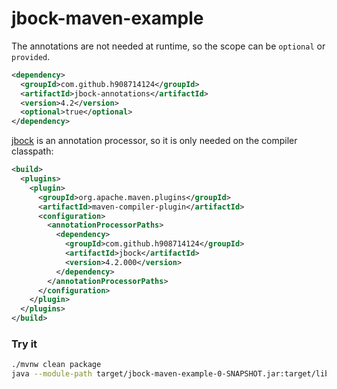 # jbock-maven-example

The annotations are not needed at runtime, so the scope can be `optional`
or `provided`.

````xml
<dependency>
  <groupId>com.github.h908714124</groupId>
  <artifactId>jbock-annotations</artifactId>
  <version>4.2</version>
  <optional>true</optional>
</dependency>
````

[jbock](https://github.com/h908714124/jbock)
is an annotation processor, so it is only needed
on the compiler classpath:

````xml
<build>
  <plugins>
    <plugin>
      <groupId>org.apache.maven.plugins</groupId>
      <artifactId>maven-compiler-plugin</artifactId>
      <configuration>
        <annotationProcessorPaths>
          <dependency>
            <groupId>com.github.h908714124</groupId>
            <artifactId>jbock</artifactId>
            <version>4.2.000</version>
          </dependency>
        </annotationProcessorPaths>
      </configuration>
    </plugin>
  </plugins>
</build>
````

### Try it

````sh
./mvnw clean package
java --module-path target/jbock-maven-example-0-SNAPSHOT.jar:target/lib/jline-3.20.0.jar:target/lib/jbock-annotations-4.2.jar --module jbock.maven.example
````
